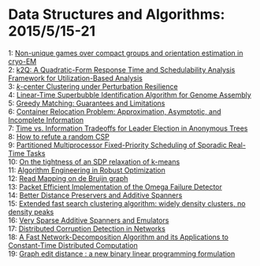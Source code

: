 # Data Structures and Algorithms: 2015/5/15-21  
1: [Non-unique games over compact groups and orientation estimation in  cryo-EM](https://doi.org/10.48550/arXiv.1505.03840)  
2: [k2Q: A Quadratic-Form Response Time and Schedulability Analysis  Framework for Utilization-Based Analysis](https://doi.org/10.48550/arXiv.1505.03883)  
3: [$k$-center Clustering under Perturbation Resilience](https://doi.org/10.48550/arXiv.1505.03924)  
4: [Linear-Time Superbubble Identification Algorithm for Genome Assembly](https://doi.org/10.48550/arXiv.1505.04019)  
5: [Greedy Matching: Guarantees and Limitations](https://doi.org/10.48550/arXiv.1505.04198)  
6: [Container Relocation Problem: Approximation, Asymptotic, and Incomplete  Information](https://doi.org/10.48550/arXiv.1505.04229)  
7: [Time vs. Information Tradeoffs for Leader Election in Anonymous Trees](https://doi.org/10.48550/arXiv.1505.04308)  
8: [How to refute a random CSP](https://doi.org/10.48550/arXiv.1505.04383)  
9: [Partitioned Multiprocessor Fixed-Priority Scheduling of Sporadic  Real-Time Tasks](https://doi.org/10.48550/arXiv.1505.04693)  
10: [On the tightness of an SDP relaxation of k-means](https://doi.org/10.48550/arXiv.1505.04778)  
11: [Algorithm Engineering in Robust Optimization](https://doi.org/10.48550/arXiv.1505.04901)  
12: [Read Mapping on de Bruijn graph](https://doi.org/10.48550/arXiv.1505.04911)  
13: [Packet Efficient Implementation of the Omega Failure Detector](https://doi.org/10.48550/arXiv.1505.05025)  
14: [Better Distance Preservers and Additive Spanners](https://doi.org/10.48550/arXiv.1505.05599)  
15: [Extended fast search clustering algorithm: widely density clusters, no  density peaks](https://doi.org/10.48550/arXiv.1505.05610)  
16: [Very Sparse Additive Spanners and Emulators](https://doi.org/10.48550/arXiv.1505.05630)  
17: [Distributed Corruption Detection in Networks](https://doi.org/10.48550/arXiv.1505.05637)  
18: [A Fast Network-Decomposition Algorithm and its Applications to  Constant-Time Distributed Computation](https://doi.org/10.48550/arXiv.1505.05697)  
19: [Graph edit distance : a new binary linear programming formulation](https://doi.org/10.48550/arXiv.1505.05740)  